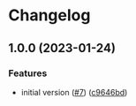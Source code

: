 # Changelog

## 1.0.0 (2023-01-24)


### Features

* initial version ([#7](https://github.com/pyroscope-io/ci/issues/7)) ([c9646bd](https://github.com/pyroscope-io/ci/commit/c9646bdeb7fb524f8cae47d146274b21f2193901))
